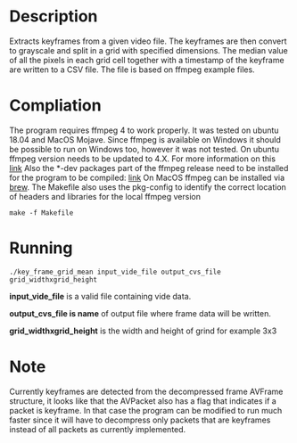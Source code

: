 # Description
Extracts keyframes from a given video file. The keyframes are then  convert to grayscale and split in a grid with specified dimensions. The median  value of all the pixels in each grid cell together with a timestamp of the keyframe are written to a CSV file. The file is based on ffmpeg example files. 

# Compliation
The program requires ffmpeg 4 to work properly. It was tested on ubuntu  18.04 and MacOS Mojave. Since ffmpeg is available on Windows it should be possible to run on Windows too, however it was not tested.
On ubuntu ffmpeg version needs to be updated to 4.X. For more information on this [link](http://ubuntuhandbook.org/index.php/2018/10/install-ffmpeg-4-0-2-ubuntu-18-0416-04/)
Also the *-dev packages part of the ffmpeg release need to be installed for the program to be compiled: [link](https://askubuntu.com/questions/766606/where-are-the-headers-of-libavcodec-and-libavformat-located?rq=1)
On MacOS ffmpeg can be installed via  [brew](https://trac.ffmpeg.org/wiki/CompilationGuide/macOS).
The Makefile also uses the pkg-config to identify the correct location of headers and libraries for the local ffmpeg version
```
make -f Makefile
```
# Running
```
./key_frame_grid_mean input_vide_file output_cvs_file grid_widthxgrid_height
```
**input_vide_file** is a valid file containing vide data.

**output_cvs_file is name** of output file where frame data will be written.

**grid_widthxgrid_height** is the width and height of grind for example 3x3

# Note
Currently keyframes are detected from the decompressed frame AVFrame structure, it looks like that the AVPacket also has a flag that indicates if a packet is keyframe. In that case the program can be modified to run much faster since it will have to decompress only packets that are keyframes instead of all packets as currently implemented.
